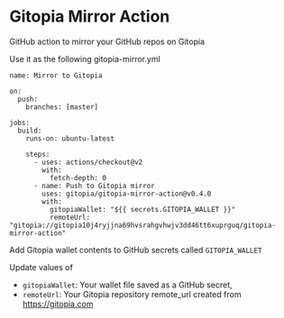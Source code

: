 # Gitopia Mirror Action

GitHub action to mirror your GitHub repos on Gitopia

Use it as the following gitopia-mirror.yml

```
name: Mirror to Gitopia

on:
  push:
    branches: [master]

jobs:
  build:
    runs-on: ubuntu-latest

    steps:
      - uses: actions/checkout@v2
        with:
          fetch-depth: 0
      - name: Push to Gitopia mirror
        uses: gitopia/gitopia-mirror-action@v0.4.0
        with:
          gitopiaWallet: "${{ secrets.GITOPIA_WALLET }}"
          remoteUrl: "gitopia://gitopia10j4ryjjna69hvsrahgvhwjv3dd46tt6xuprguq/gitopia-mirror-action"

```

Add Gitopia wallet contents to GitHub secrets called `GITOPIA_WALLET`

Update values of

- `gitopiaWallet`: Your wallet file saved as a GitHub secret,
- `remoteUrl`: Your Gitopia repository remote_url created from https://gitopia.com
